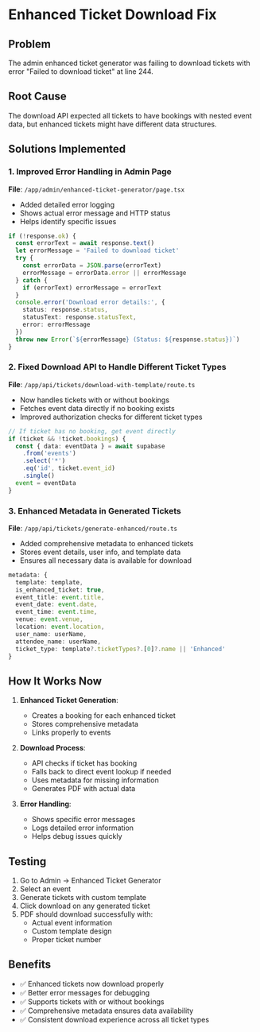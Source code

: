 # Enhanced Ticket Download Fix

## Problem
The admin enhanced ticket generator was failing to download tickets with error "Failed to download ticket" at line 244.

## Root Cause
The download API expected all tickets to have bookings with nested event data, but enhanced tickets might have different data structures.

## Solutions Implemented

### 1. Improved Error Handling in Admin Page
**File**: `/app/admin/enhanced-ticket-generator/page.tsx`
- Added detailed error logging
- Shows actual error message and HTTP status
- Helps identify specific issues

```typescript
if (!response.ok) {
  const errorText = await response.text()
  let errorMessage = 'Failed to download ticket'
  try {
    const errorData = JSON.parse(errorText)
    errorMessage = errorData.error || errorMessage
  } catch {
    if (errorText) errorMessage = errorText
  }
  console.error('Download error details:', {
    status: response.status,
    statusText: response.statusText,
    error: errorMessage
  })
  throw new Error(`${errorMessage} (Status: ${response.status})`)
}
```

### 2. Fixed Download API to Handle Different Ticket Types
**File**: `/app/api/tickets/download-with-template/route.ts`
- Now handles tickets with or without bookings
- Fetches event data directly if no booking exists
- Improved authorization checks for different ticket types

```typescript
// If ticket has no booking, get event directly
if (ticket && !ticket.bookings) {
  const { data: eventData } = await supabase
    .from('events')
    .select('*')
    .eq('id', ticket.event_id)
    .single()
  event = eventData
}
```

### 3. Enhanced Metadata in Generated Tickets
**File**: `/app/api/tickets/generate-enhanced/route.ts`
- Added comprehensive metadata to enhanced tickets
- Stores event details, user info, and template data
- Ensures all necessary data is available for download

```typescript
metadata: {
  template: template,
  is_enhanced_ticket: true,
  event_title: event.title,
  event_date: event.date,
  event_time: event.time,
  venue: event.venue,
  location: event.location,
  user_name: userName,
  attendee_name: userName,
  ticket_type: template?.ticketTypes?.[0]?.name || 'Enhanced'
}
```

## How It Works Now

1. **Enhanced Ticket Generation**:
   - Creates a booking for each enhanced ticket
   - Stores comprehensive metadata
   - Links properly to events

2. **Download Process**:
   - API checks if ticket has booking
   - Falls back to direct event lookup if needed
   - Uses metadata for missing information
   - Generates PDF with actual data

3. **Error Handling**:
   - Shows specific error messages
   - Logs detailed error information
   - Helps debug issues quickly

## Testing

1. Go to Admin → Enhanced Ticket Generator
2. Select an event
3. Generate tickets with custom template
4. Click download on any generated ticket
5. PDF should download successfully with:
   - Actual event information
   - Custom template design
   - Proper ticket number

## Benefits

- ✅ Enhanced tickets now download properly
- ✅ Better error messages for debugging
- ✅ Supports tickets with or without bookings
- ✅ Comprehensive metadata ensures data availability
- ✅ Consistent download experience across all ticket types